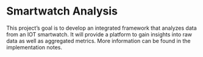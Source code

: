 # Smartwatch Analysis

This project’s goal is to develop an integrated framework that
analyzes data from an IOT smartwatch. It will provide a platform to
gain insights into raw data as well as aggregated metrics. More information can be found in the implementation notes.
